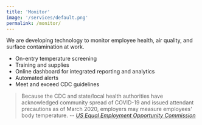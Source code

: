 ```yaml
---
title: 'Monitor'
image: '/services/default.png'
permalink: /monitor/
---
```


We are developing technology to monitor employee health, air quality, and surface contamination
at work.

- On-entry temperature screening
- Training and supplies
- Online dashboard for integrated reporting and analytics
- Automated alerts
- Meet and exceed CDC guidelines

> Because the CDC and state/local health authorities have acknowledged community spread of
COVID-19 and issued attendant precautions as of March 2020, employers may measure employees'
body temperature. -- [*US Equal Employment Opportunity Commission*][1]

[1]: https://web.archive.org/web/20200512235551/https://www.eeoc.gov/laws/guidance/pandemic-preparedness-workplace-and-americans-disabilities-act
